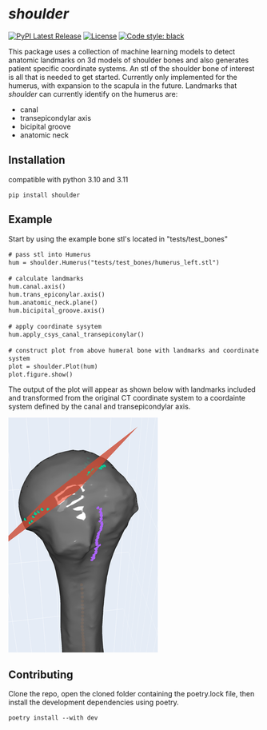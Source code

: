 # *shoulder*

[![PyPI Latest Release](https://img.shields.io/pypi/v/shoulder.svg)](https://pypi.org/project/shoulder/)
[![License](https://img.shields.io/pypi/l/shoulder.svg)](https://github.com/gspangenberg/shoulder/blob/main/LICENSE)
[![Code style: black](https://img.shields.io/badge/code%20style-black-000000.svg)](https://github.com/psf/black)

This package uses a collection of machine learning models to detect anatomic landmarks on 3d models of shoulder bones and also generates patient specific coordinate systems. An stl of the shoulder bone of interest is all that is needed to get started. Currently only implemented for the humerus,  with expansion to the scapula in the future. Landmarks that *shoulder* can currently identify on the humerus are:

- canal 
- transepicondylar axis
- bicipital groove
- anatomic neck 


## Installation
compatible with python 3.10 and 3.11
```
pip install shoulder
```

## Example
Start by using the example bone stl's located in "tests/test_bones"

    # pass stl into Humerus
    hum = shoulder.Humerus("tests/test_bones/humerus_left.stl")

    # calculate landmarks
    hum.canal.axis()
    hum.trans_epiconylar.axis()
    hum.anatomic_neck.plane()
    hum.bicipital_groove.axis()

    # apply coordinate sysytem
    hum.apply_csys_canal_transepiconylar()

    # construct plot from above humeral bone with landmarks and coordinate system
    plot = shoulder.Plot(hum)
    plot.figure.show()

The output of the plot will appear as shown below with landmarks included and transformed from the original CT coordinate system to a coordainte system defined by the canal and transepicondylar axis.

![Plot of Example code above](https://raw.githubusercontent.com/gregspangenberg/shoulder/main/images/plot.png)


## Contributing 
Clone the repo, open the cloned folder containing the poetry.lock file, then install the development dependencies using poetry. 
```
poetry install --with dev
```

